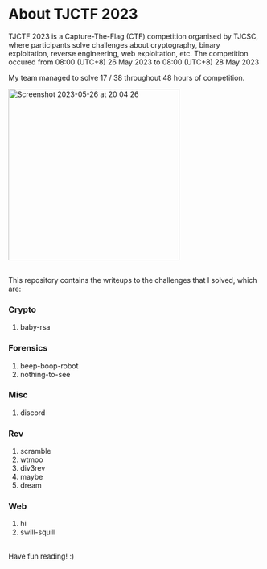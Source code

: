 # About TJCTF 2023

TJCTF 2023 is a Capture-The-Flag (CTF) competition organised by TJCSC, where participants solve challenges about cryptography, binary exploitation, reverse engineering, web exploitation, etc. 
The competition occured from 08:00 (UTC+8) 26 May 2023 to 08:00 (UTC+8) 28 May 2023<br/>

My team managed to solve 17 / 38 throughout 48 hours of competition.<br/>

<img width="340" alt="Screenshot 2023-05-26 at 20 04 26" src="https://github.com/hollowcrust/TJCTF-2023/assets/72879387/625991e2-0cdc-498a-bb9c-902ae261efbb"><br/><br/>

This repository contains the writeups to the challenges that I solved, which are:<br/>

### Crypto
  1. baby-rsa

### Forensics
  1. beep-boop-robot
  2. nothing-to-see

### Misc
  1. discord

### Rev
  1. scramble
  2. wtmoo
  3. div3rev
  4. maybe
  5. dream

### Web
  1. hi
  2. swill-squill
<br/>
Have fun reading! :)
